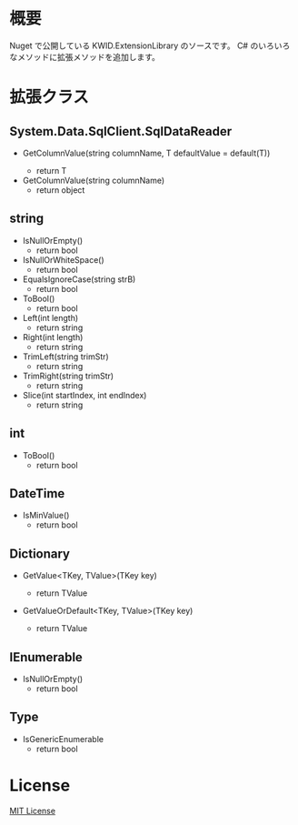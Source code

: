 # 概要
Nuget で公開している KWID.ExtensionLibrary のソースです。
C# のいろいろなメソッドに拡張メソッドを追加します。

# 拡張クラス
## System.Data.SqlClient.SqlDataReader
+ GetColumnValue<T>(string columnName, T defaultValue = default(T))
	+ return T
+ GetColumnValue(string columnName)
	+ return object

## string
+ IsNullOrEmpty()
	+ return bool
+ IsNullOrWhiteSpace()
	+ return bool
+ EqualsIgnoreCase(string strB)
	+ return bool
+ ToBool()
	+ return bool
+ Left(int length)
	+ return string
+ Right(int length)
	+ return string
+ TrimLeft(string trimStr)
	+ return string
+ TrimRight(string trimStr)
	+ return string
+ Slice(int startIndex, int endIndex)
	+ return string

## int
+ ToBool()
	+ return bool

## DateTime
+ IsMinValue()
	+ return bool

## Dictionary
+ GetValue<TKey, TValue>(TKey key)
	+ return TValue

+ GetValueOrDefault<TKey, TValue>(TKey key)
	+ return TValue

## IEnumerable
+ IsNullOrEmpty()
	+ return bool

## Type
+ IsGenericEnumerable
	+ return bool

# License
[MIT License](/License)